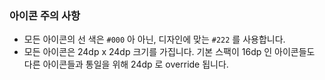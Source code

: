 ### 아이콘 주의 사항

- 모든 아이콘의 선 색은 `#000` 아 아닌, 디자인에 맞는 `#222` 를 사용합니다.
- 모든 아이콘은 24dp x 24dp 크기를 가집니다. 기본 스팩이 16dp 인 아이콘들도 다른 아이콘들과 통일을 위해 24dp 로 override 됩니다.
